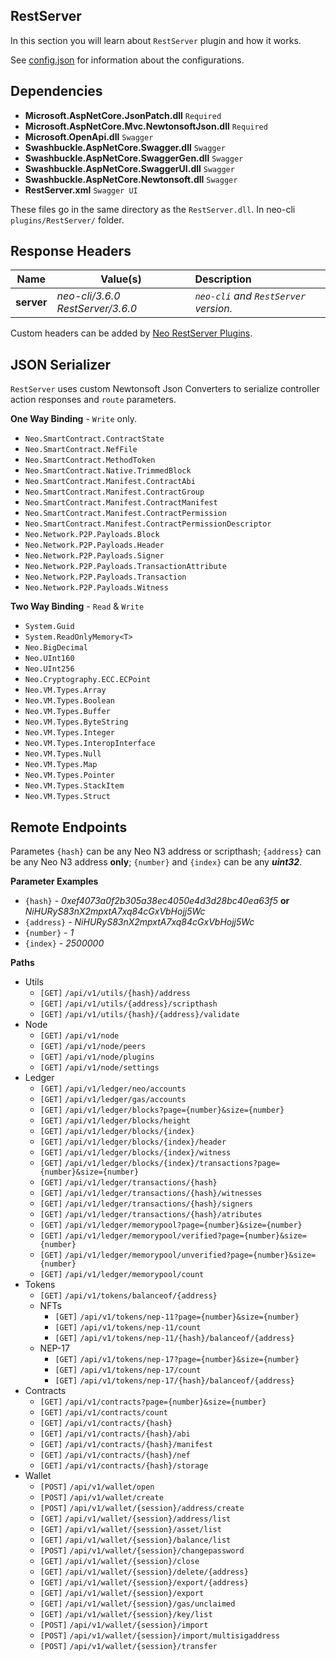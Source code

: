 ## RestServer
In this section you will learn about `RestServer` plugin and how it works.

See [config.json](ConfigFile.md) for information about the configurations.

## Dependencies
- **Microsoft.AspNetCore.JsonPatch.dll** `Required`
- **Microsoft.AspNetCore.Mvc.NewtonsoftJson.dll** `Required`
- **Microsoft.OpenApi.dll** `Swagger`
- **Swashbuckle.AspNetCore.Swagger.dll** `Swagger`
- **Swashbuckle.AspNetCore.SwaggerGen.dll** `Swagger`
- **Swashbuckle.AspNetCore.SwaggerUI.dll** `Swagger`
- **Swashbuckle.AspNetCore.Newtonsoft.dll** `Swagger`
- **RestServer.xml** `Swagger UI`

These files go in the same directory as the `RestServer.dll`. In neo-cli
`plugins/RestServer/` folder.

## Response Headers
| Name | Value(s) | Description |
| :---: | --- | :--- |
|**server**|_neo-cli/3.6.0 RestServer/3.6.0_|_`neo-cli` and `RestServer` version._|

Custom headers can be added by [Neo RestServer Plugins](Addons.md).

## JSON Serializer
`RestServer` uses custom Newtonsoft Json Converters to serialize controller action
responses and `route` parameters.

**One Way Binding** - `Write` only.
- `Neo.SmartContract.ContractState`
- `Neo.SmartContract.NefFile`
- `Neo.SmartContract.MethodToken`
- `Neo.SmartContract.Native.TrimmedBlock`
- `Neo.SmartContract.Manifest.ContractAbi`
- `Neo.SmartContract.Manifest.ContractGroup`
- `Neo.SmartContract.Manifest.ContractManifest`
- `Neo.SmartContract.Manifest.ContractPermission`
- `Neo.SmartContract.Manifest.ContractPermissionDescriptor`
- `Neo.Network.P2P.Payloads.Block`
- `Neo.Network.P2P.Payloads.Header`
- `Neo.Network.P2P.Payloads.Signer`
- `Neo.Network.P2P.Payloads.TransactionAttribute`
- `Neo.Network.P2P.Payloads.Transaction`
- `Neo.Network.P2P.Payloads.Witness`

**Two Way Binding** - `Read` & `Write`
- `System.Guid`
- `System.ReadOnlyMemory<T>`
- `Neo.BigDecimal`
- `Neo.UInt160`
- `Neo.UInt256`
- `Neo.Cryptography.ECC.ECPoint`
- `Neo.VM.Types.Array`
- `Neo.VM.Types.Boolean`
- `Neo.VM.Types.Buffer`
- `Neo.VM.Types.ByteString`
- `Neo.VM.Types.Integer`
- `Neo.VM.Types.InteropInterface`
- `Neo.VM.Types.Null`
- `Neo.VM.Types.Map`
- `Neo.VM.Types.Pointer`
- `Neo.VM.Types.StackItem`
- `Neo.VM.Types.Struct`

## Remote Endpoints
Parametes `{hash}` can be any Neo N3 address or scripthash; `{address}` can be any Neo N3 address **only**; `{number}` and `{index}` can be any _**uint32**_.

**Parameter Examples**
- `{hash}` - _0xef4073a0f2b305a38ec4050e4d3d28bc40ea63f5_ **or** _NiHURyS83nX2mpxtA7xq84cGxVbHojj5Wc_
- `{address}` - _NiHURyS83nX2mpxtA7xq84cGxVbHojj5Wc_
- `{number}` - _1_
- `{index}` - _2500000_

**Paths**
- Utils
  - `[GET]` `/api/v1/utils/{hash}/address`
  - `[GET]` `/api/v1/utils/{address}/scripthash`
  - `[GET]` `/api/v1/utils/{hash}/{address}/validate`
- Node
  - `[GET]` `/api/v1/node`
  - `[GET]` `/api/v1/node/peers`
  - `[GET]` `/api/v1/node/plugins`
  - `[GET]` `/api/v1/node/settings`
- Ledger
  - `[GET]` `/api/v1/ledger/neo/accounts`
  - `[GET]` `/api/v1/ledger/gas/accounts`
  - `[GET]` `/api/v1/ledger/blocks?page={number}&size={number}`
  - `[GET]` `/api/v1/ledger/blocks/height`
  - `[GET]` `/api/v1/ledger/blocks/{index}`
  - `[GET]` `/api/v1/ledger/blocks/{index}/header`
  - `[GET]` `/api/v1/ledger/blocks/{index}/witness`
  - `[GET]` `/api/v1/ledger/blocks/{index}/transactions?page={number}&size={number}`
  - `[GET]` `/api/v1/ledger/transactions/{hash}`
  - `[GET]` `/api/v1/ledger/transactions/{hash}/witnesses`
  - `[GET]` `/api/v1/ledger/transactions/{hash}/signers`
  - `[GET]` `/api/v1/ledger/transactions/{hash}/atributes`
  - `[GET]` `/api/v1/ledger/memorypool?page={number}&size={number}`
  - `[GET]` `/api/v1/ledger/memorypool/verified?page={number}&size={number}`
  - `[GET]` `/api/v1/ledger/memorypool/unverified?page={number}&size={number}`
  - `[GET]` `/api/v1/ledger/memorypool/count`
- Tokens
  - `[GET]` `/api/v1/tokens/balanceof/{address}`
  - NFTs
    - `[GET]` `/api/v1/tokens/nep-11?page={number}&size={number}`
    - `[GET]` `/api/v1/tokens/nep-11/count`
    - `[GET]` `/api/v1/tokens/nep-11/{hash}/balanceof/{address}`
  - NEP-17
    - `[GET]` `/api/v1/tokens/nep-17?page={number}&size={number}`
    - `[GET]` `/api/v1/tokens/nep-17/count`
    - `[GET]` `/api/v1/tokens/nep-17/{hash}/balanceof/{address}`
- Contracts
  - `[GET]` `/api/v1/contracts?page={number}&size={number}`
  - `[GET]` `/api/v1/contracts/count`
  - `[GET]` `/api/v1/contracts/{hash}`
  - `[GET]` `/api/v1/contracts/{hash}/abi`
  - `[GET]` `/api/v1/contracts/{hash}/manifest`
  - `[GET]` `/api/v1/contracts/{hash}/nef`
  - `[GET]` `/api/v1/contracts/{hash}/storage`
- Wallet
  - `[POST]` `/api/v1/wallet/open`
  - `[POST]` `/api/v1/wallet/create`
  - `[POST]` `/api/v1/wallet/{session}/address/create`
  - `[GET]` `/api/v1/wallet/{session}/address/list`
  - `[GET]` `/api/v1/wallet/{session}/asset/list`
  - `[GET]` `/api/v1/wallet/{session}/balance/list`
  - `[POST]` `/api/v1/wallet/{session}/changepassword`
  - `[GET]` `/api/v1/wallet/{session}/close`
  - `[GET]` `/api/v1/wallet/{session}/delete/{address}`
  - `[GET]` `/api/v1/wallet/{session}/export/{address}`
  - `[GET]` `/api/v1/wallet/{session}/export`
  - `[GET]` `/api/v1/wallet/{session}/gas/unclaimed`
  - `[GET]` `/api/v1/wallet/{session}/key/list`
  - `[POST]` `/api/v1/wallet/{session}/import`
  - `[POST]` `/api/v1/wallet/{session}/import/multisigaddress`
  - `[POST]` `/api/v1/wallet/{session}/transfer`
